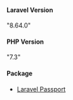 #### Laravel Version
"8.64.0"

#### PHP Version
"7.3"

#### Package
- [Laravel Passport](https://laravel.com/docs/8.x/passport)